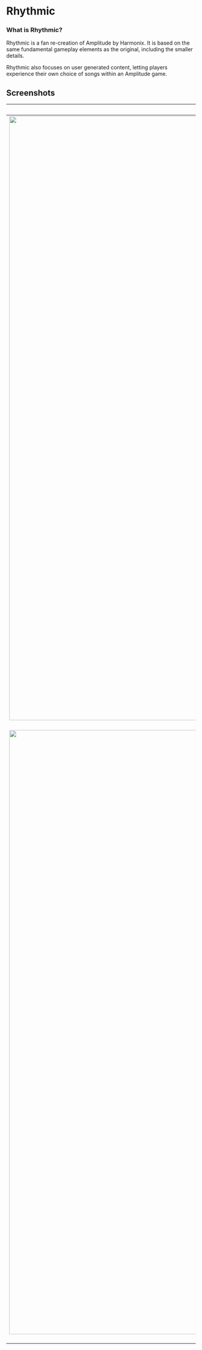 # Rhythmic

### What is Rhythmic?

Rhythmic is a fan re-creation of Amplitude by Harmonix. It is based on the same fundamental gameplay elements as the original, including the smaller details.

Rhythmic also focuses on user generated content, letting players experience their own choice of songs within an Amplitude game.

## Screenshots

| Tracks | Captured tracks |
|:-------------------------:|:-------------------------:|
|<img width="1604" src="https://github.com/XesignSoftware/Rhythmic/blob/dev/Screenshots/Rhythmic_VsAqMjBX2z.jpg"> Regular mode | <img width="1604" src="https://github.com/XesignSoftware/Rhythmic/blob/dev/Screenshots/Rhythmic_SURQHKaETh.jpg"> Regular mode
| <img width="1604" src="https://github.com/XesignSoftware/Rhythmic/blob/dev/Screenshots/Rhythmic_x8R3Crt7Ne.jpg"> Tunnel mode | <img width="1604" src="https://github.com/XesignSoftware/Rhythmic/blob/dev/Screenshots/Rhythmic_tPPlZAHIg4.jpg"> Tunnel mode

